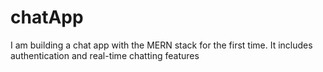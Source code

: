 # chatApp
I am building a chat app with the MERN stack for the first time. It includes authentication and real-time chatting features
